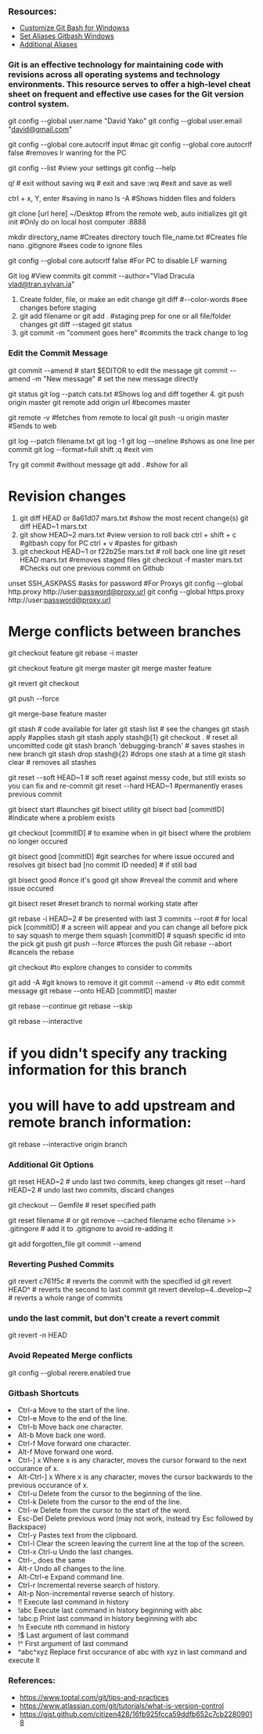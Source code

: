<font size="4em"><strong>Resources:</strong></font>

<ul>
<li><a href="https://alanbarber.com/post/how-to-customize-the-git-for-windows-bash-shell-prompt/">Customize Git Bash for Windowss</a></li>
<li><a href="http://kurtdowswell.com/software-development/git-bash-aliases/">Set Aliases Gitbash Windows</a></li>
</li>
<li><a href="https://jonsuh.com/blog/git-command-line-shortcuts/">Additional Aliases</a></li>
</ul>

### Git is an effective technology for maintaining code with revisions across all operating systems and technology environments.  This resource serves to offer a high-level cheat sheet on frequent and effective use cases for the Git version control system.

git config --global user.name "David Yako"
git config --global user.email "david@gmail.com"

git config --global core.autocrlf input #mac
git config --global core.autocrlf false #removes lr wanring for the PC 

git config --list #view your settings 
git config --help

q! # exit without saving 
wq # exit and save 
:wq #exit and save as well 

ctrl + x, Y, enter #saving in nano 
ls -A #Shows hidden files and folders 

git clone [url here] ~/Desktop #from the remote web, auto initializes git
git init  #Only do on local host computer :8888

mkdir directory_name #Creates directory
touch file_name.txt #Creates file
nano .gitignore #sees code to ignore files 

git config --global core.autocrlf false #For PC to disable LF warning 

Git log #View commits
git commit --author="Vlad Dracula <vlad@tran.sylvan.ia>"
1. Create folder, file, or make an edit change
git diff #--color-words #see changes before staging
2. git add filename or git add . #staging prep for one or all file/folder changes 
git diff --staged
git status
3. git commit -m "comment goes here" #commits the track change to log
### Edit the Commit Message
git commit --amend                  # start $EDITOR to edit the message
git commit --amend -m "New message" # set the new message directly

git status
git log --patch cats.txt #Shows log and diff together
4. git push origin master
git remote add origin url #becomes master 

git remote -v #fetches from remote to local 
git push -u origin master #Sends to web 

git log --patch filename.txt
git log -1
git log --oneline #shows as one line per commit 
git log --format=full
shift :q #exit vim

Try git commit #without message
git add . #show for all 

# Revision changes 
1. git diff HEAD or 8a61d07 mars.txt #show the most recent change(s)
git diff HEAD~1 mars.txt
2. git show HEAD~2 mars.txt #view version to roll back
ctrl + shift + c #gitbash copy for PC 
ctrl + v #pastes for gitbash 
3. git checkout HEAD~1 or f22b25e mars.txt # roll back one line
git reset HEAD mars.txt #removes staged files
git checkout -f master mars.txt #Checks out one previous commit on Github

unset SSH_ASKPASS #asks for password 
#For Proxys
git config --global http.proxy http://user:password@proxy.url
git config --global https.proxy http://user:password@proxy.url

# Merge conflicts between branches

git checkout feature 
git rebase -i master

git checkout feature
git merge master 
git merge master feature 

git revert 
git checkout 

git push --force

git merge-base feature master 

git stash # code available for later
git stash list # see the changes 
git stash apply #applies stash 
git stash apply stash@{1}
git checkout . # reset all uncomitted code
git stash branch 'debugging-branch' # saves stashes in new branch 
git stash drop stash@{2} #drops one stash at a time 
git stash clear # removes all stashes 

git reset --soft HEAD~1 # soft reset against messy code, but still exists so you can fix and re-commit 
git reset --hard HEAD~1 #permanently erases previous commit

git bisect start #launches git bisect utility 
git bisect bad [commitID] #indicate where a problem exists

git checkout [commitID] # to examine when in git bisect where the problem no longer occured

git bisect good [commitID] #git searches for where issue occured and resolves 
git bisect bad [no commit ID needed]  # if still bad 

git bisect good #once it's good 
git show #reveal the commit and where issue occured 

git bisect reset #reset branch to normal working state after 

git rebase -i HEAD~2 # be presented with last 3 commits --root # for local
pick [commitID] # a screen will appear and you can change all before pick to say squash to merge them
squash [commitID] # squash specific id into the pick 
git push 
git push --force #forces the push
Git rebase --abort #cancels the rebase 

git checkout #to explore changes to consider to commits 

git add -A  #git knows to remove it 
git commit --amend -v #to edit commit message 
git rebase --onto HEAD [commitID] master 

git rebase --continue 
git rebase --skip 

git rebase --interactive 
# if you didn't specify any tracking information for this branch 
# you will have to add upstream and remote branch information: 
git rebase --interactive origin branch

### Additional Git Options
git reset HEAD~2        # undo last two commits, keep changes
git reset --hard HEAD~2 # undo last two commits, discard changes  

git checkout -- Gemfile # reset specified path 

git reset filename          # or git remove --cached filename
echo filename >> .gitingore # add it to .gitignore to avoid re-adding it

git add forgotten_file 
git commit --amend

### Reverting Pushed Commits
git revert c761f5c              # reverts the commit with the specified id
 git revert HEAD^                # reverts the second to last commit
 git revert develop~4..develop~2 # reverts a whole range of commits
 
### undo the last commit, but don't create a revert commit 
git revert -n HEAD

### Avoid Repeated Merge conflicts
git config --global rerere.enabled true

### Gitbash Shortcuts
<li>Ctrl-a		Move to the start of the line.</li>
<li>Ctrl-e		Move to the end of the line.</li>
<li>Ctrl-b		Move back one character.</li>
<li>Alt-b		Move back one word.</li>
<li>Ctrl-f		Move forward one character.</li>
<li>Alt-f		Move forward one word.</li>
<li>Ctrl-] x	Where x is any character, moves the cursor forward to the next occurance of x.</li>
<li>Alt-Ctrl-] x	Where x is any character, moves the cursor backwards to the previous occurance of x.</li>
<li>Ctrl-u		Delete from the cursor to the beginning of the line.</li>
<li>Ctrl-k		Delete from the cursor to the end of the line.</li>
<li>Ctrl-w		Delete from the cursor to the start of the word.</li>
<li>Esc-Del		Delete previous word (may not work, instead try Esc followed by Backspace)</li>
<li>Ctrl-y		Pastes text from the clipboard.</li>
<li>Ctrl-l		Clear the screen leaving the current line at the top of the screen.</li>
<li>Ctrl-x Ctrl-u	Undo the last changes. <li>Ctrl-_ does the same</li>
<li>Alt-r		Undo all changes to the line.</li>
<li>Alt-Ctrl-e	Expand command line.</li>
<li>Ctrl-r		Incremental reverse search of history.</li>
<li>Alt-p		Non-incremental reverse search of history.</li>
<li>!!		Execute last command in history</li>
<li>!abc		Execute last command in history beginning with abc</li>
<li>!abc:p		Print last command in history beginning with abc</li>
<li>!n		Execute nth command in history</li>
<li>!$		Last argument of last command</li>
<li>!^		First argument of last command</li>
<li>^abc^xyz	Replace first occurance of abc with xyz in last command and execute it</li>

### References:
- https://www.toptal.com/git/tips-and-practices
- https://www.atlassian.com/git/tutorials/what-is-version-control
- https://gist.github.com/citizen428/16fb925fcca59ddfb652c7cb22809018
